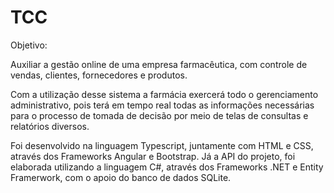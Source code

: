 # TCC

Objetivo: 

Auxiliar a gestão online de uma empresa farmacêutica, com controle de vendas, clientes, fornecedores e produtos.

Com a utilização desse sistema a farmácia exercerá todo o gerenciamento administrativo, pois terá em tempo real todas as informações necessárias para o processo de tomada de decisão por meio de telas de consultas e relatórios diversos.

Foi desenvolvido na linguagem Typescript, juntamente com HTML e CSS, através dos Frameworks Angular e Bootstrap. Já a API do projeto, foi elaborada utilizando a linguagem C#, através dos Frameworks .NET e Entity Framerwork, com o apoio do banco de dados SQLite.


